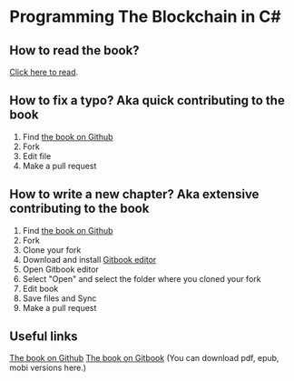 # Programming The Blockchain in C#  

## How to read the book? 

[Click here to read](https://programmingblockchain.gitbooks.io/programmingblockchain/content/).

## How to fix a typo? Aka quick contributing to the book
1. Find [the book on Github](https://github.com/ProgrammingBlockchain/ProgrammingBlockchain)
2. Fork
3. Edit file
4. Make a pull request

## How to write a new chapter? Aka extensive contributing to the book
1. Find [the book on Github](https://github.com/ProgrammingBlockchain/ProgrammingBlockchain)
2. Fork
3. Clone your fork
4. Download and install [Gitbook editor](https://www.gitbook.com/)
5. Open Gitbook editor
6. Select "Open" and select the folder where you cloned your fork
7. Edit book
8. Save files and Sync
9. Make a pull request

## Useful links

[The book on Github](https://github.com/ProgrammingBlockchain/ProgrammingBlockchain)
[The book on Gitbook](https://www.gitbook.com/book/programmingblockchain/programmingblockchain) (You can download pdf, epub, mobi versions here.)
  
